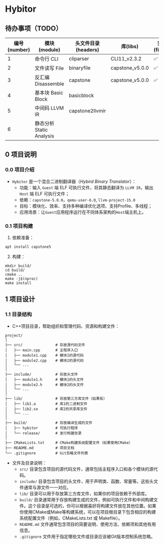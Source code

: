 # Hybitor

## 待办事项（TODO）

| 编号(number) | 模块(module) | 头文件目录(headers) | 库(libs) | 完成 (finish) |
|---|---|---|---|---|
| 1 | 命令行 CLI | cliparser | CLI11_v2.3.2 | ✅ |
| 2 | 文件读写 File | binaryfile | capstone_v5.0.0 | ✅ |
| 3 | 反汇编 Disassemble | capstone | capstone_v5.0.0 | ✅ |
| 4 | 基本块 Basic Block | basicblock |  |  |
| 5 | 中间码 LLVM IR | capstone2llvmir |  |  |
| 6 | 静态分析 Static Analysis |  |  |  |




## 0 项目说明

### 0.0 项目介绍

- `Hybitor` 是一个混合二进制翻译器（*Hybird Binary Translator*）：
  - 功能：输入 `Guest` 端 ELF 可执行文件，将其静态翻译为 `LLVM IR`，输出 `Host` 端 ELF 可执行文件；
  - 依赖：`capstone-5.0.0`，`qemu-user-6.0`, `llvm-project-15.0`
  - 目标：模块化、效率、支持多种编译优化选项、支持Profile、多线程；
  - 应用场景：让`Guest`应用程序运行在不同体系架构的`Host`端主机上。


### 0.1 项目构建

1. 依赖准备：

```shell
apt install capstone5
```


2. 构建：

```shell
mkdir build/
cd build/
cmake ..
make -j$(nproc)
make install
```


## 1 项目设计

### 1.1 目录结构

- C++项目目录，帮助组织和管理代码、资源和构建文件：

```
project/
│
├── src/               # 存放源代码文件
│   ├── main.cpp       # 主程序入口
│   ├── module1.cpp    # 模块1的源代码
│   ├── module2.cpp    # 模块2的源代码
│   └── ...
│
├── include/           # 存放头文件
│   ├── module1.h      # 模块1的头文件
│   ├── module2.h      # 模块2的头文件
│   └── ...
│
├── lib/               # 存放第三方库文件（如果有）
│   ├── lib1.a         # 库1的二进制文件
│   ├── lib2.so        # 库2的共享库文件
│   └── ...
│
├── build/             # 存放编译生成的文件
│   ├── hybitor        # 可执行程序
│   └── release/       # 发行构建目录
│
├── CMakeLists.txt     # CMake构建系统配置文件（如果使用CMake）
├── README.md          # 项目文档
└── .gitignore         # Git忽略文件列表

```

- 文件及目录说明：
  - `src/` 目录包含项目的源代码文件，通常包括主程序入口和各个模块的源代码。
  - `include/` 目录包含项目的头文件，用于声明类、函数、常量等。这些头文件通常与源文件一一对应。
  - `lib/` 目录可以用于存放第三方库文件，如果你的项目依赖于外部库。
  - `build/` 目录通常用于存放构建生成的文件，例如可执行文件和中间构建文件。这个目录是可选的，你可以根据喜好将构建文件放在其他位置。如果你使用CMake或Make等构建系统，可以在项目根目录下包含相应的构建系统配置文件（例如，CMakeLists.txt 或 Makefile）。
  - `README.md` 文件通常包含项目的简要说明、使用方法、依赖项和其他有用信息。
  - `.gitignore` 文件用于指定哪些文件或目录应该被Git版本控制系统忽略。





